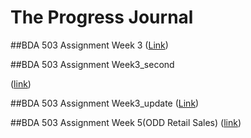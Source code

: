 # The Progress Journal

##BDA 503 Assignment Week 3 
([Link](https://mef-bda503.github.io/pj18-gokceezeroglu/week3.html))

##BDA 503 Assignment Week3_second

([link](https://mef-bda503.github.io/pj18-gokceezeroglu/week3_assign_update.html))

##BDA 503 Assignment Week3_update
([Link](https://mef-bda503.github.io/pj18-gokceezeroglu/update..html))


##BDA 503 Assignment Week 5(ODD Retail Sales)
([link](https://mef-bda503.github.io/pj18-gokceezeroglu/ODD_retail_sales_2016_gokce_ezeroglu.html))
